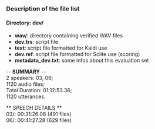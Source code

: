 ### Description of the file list          
          
#### Directory: dev/          
+ **wav/**: directory containing verified WAV files       
+ **dev.trs**: script file          
+ **text**: script file formatted for Kaldi use          
+ **dev.ref**: script file formatted for Sclite use (scoring)          
+ **metadata_dev.txt**: some infos about this evaluation set          
          
-- **SUMMARY** --          
2 speakers: 03, 06;          
1120 audio files;           
Total Duration: 01:12:53.36;	          
1120 utterances.          
          
** SPEECH DETAILS **	          
  03/: 00:31:26.08 (491 files)	          
  06/: 00:41:27.28 (629 files)          
          
